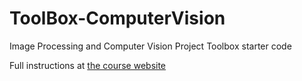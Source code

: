 # ToolBox-ComputerVision
Image Processing and Computer Vision Project Toolbox starter code

Full instructions at [the course website](https://sd17spring.github.io/toolboxes/image-processing/)
